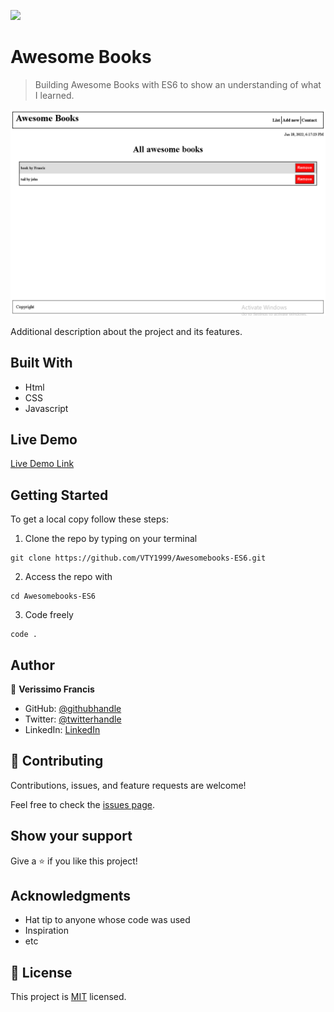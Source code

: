 ![](https://img.shields.io/badge/Microverse-blueviolet)

# Awesome Books

> Building Awesome Books with ES6 to show an understanding of what I learned.

![screenshot](https://github.com/VTY1999/Awesomebooks-ES6/blob/Awesome-Books-With-ES6/images/Screenshot%20(15).png)

Additional description about the project and its features.

## Built With

- Html
- CSS
- Javascript

## Live Demo

[Live Demo Link]()


## Getting Started

To get a local copy follow these steps:

1. Clone the repo by typing on your terminal

```
git clone https://github.com/VTY1999/Awesomebooks-ES6.git
```

2. Access the repo with

```
cd Awesomebooks-ES6
```

3. Code freely

```
code .
```

## Author

👤 **Verissimo Francis**

- GitHub: [@githubhandle](https://github.com/VTY1999)
- Twitter: [@twitterhandle](https://twitter.com/verissimoty?s=09)
- LinkedIn: [LinkedIn](https://www.linkedin.com/in/francis-verissimo-b5b4521b1/)

## 🤝 Contributing

Contributions, issues, and feature requests are welcome!

Feel free to check the [issues page](../../issues/).

## Show your support

Give a ⭐️ if you like this project!

## Acknowledgments

- Hat tip to anyone whose code was used
- Inspiration
- etc

## 📝 License

This project is [MIT](./MIT.md) licensed.
